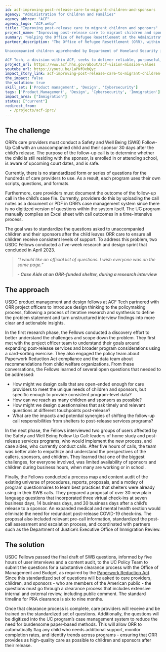 ```yaml
---
id: acf-improving-post-release-care-to-migrant-children-and-sponsors
agency: "Administration for Children and Families"
agency_abbrev: "ACF"
agency_logo: "ACF.webp"
title: "Improving post-release care to migrant children and sponsors"
project_name: "Improving post-release care to migrant children and sponsors: Standardizing the Safety and Wellbeing Follow Up Calls"
summary: "Helping the Office of Refugee Resettlement at the Administration of Children and Families ensure that the thousands of unaccompanied children that enter HHS care each month are safe, thriving, and swiftly united with a sponsor through technology delivery and design."
partner_description: "The Office of Refugee Resettlement (ORR), within the Administration for Children and Families (ACF), helps new populations maximize their potential in the United States by linking them to critical resources that assist them in becoming integrated members of American society. In addition to resettlement services, ORR runs the Unaccompanied Children (UC) program. ORR has provided care for and found suitable sponsors for over 410,000 unaccompanied children.

Unaccompanied children apprehended by Department of Homeland Security immigration officials are transferred to the care and custody of ORR. ORR promptly places unaccompanied children in the least restrictive setting that is in the best interests of each child, who is provided age-appropriate care and wraparound services in one of the approximately 200 state-licensed facilities and programs funded by ORR in 22 states. As soon as children enter ORR care, they are put in contact with their parents, guardians, or relatives, if known, and the process of finding a suitable sponsor begins. ORR evaluates potential sponsors’ ability to provide for the child’s physical and mental well-being, as required by law. Once ORR approves an unaccompanied child for release, the care provider collaborates with the sponsor to ensure physical discharge happens as quickly as possible.

ACF Tech, a division within ACF, seeks to deliver reliable, purposeful, and secure technology, data, and innovation to advance the ACF mission. ACF Tech’s U.S. Digital Corps Fellows are working to improve the technology within the UC program by modernizing its core technology platform and building supplemental applications."
project_url: https://www.acf.hhs.gov/about/acf-vision-mission-values
youtube_url: https://youtu.be/1aPNfOxbQyc
impact_story_link: acf-improving-post-release-care-to-migrant-children-and-sponsors
the_impact: false
the_solution: true
skill_set: ['Product management', 'Design', 'Cybersecurity']
tags: ['Product_Management', 'Design', 'Cybersecurity', 'Immigration']
impact_area: ["Immigration"]
status: ["current"]
redirect_from:
  - /projects/acf-iprc/
---
```


## The challenge
ORR’s care providers must conduct a Safety and Well Being (SWB) Follow-Up Call with an unaccompanied child and their sponsor 30 days after the child’s release. The purpose of the follow-up call is to determine whether the child is still residing with the sponsor, is enrolled in or attending school, is aware of upcoming court dates, and is safe.

Currently, there is no standardized form or series of questions for the hundreds of care providers to use. As a result, each program uses their own scripts, questions, and formats. 

Furthermore, care providers must document the outcome of the follow-up call in the child’s case file. Currently, providers do this by uploading the call notes as a document or PDF in ORR’s case management system since there is no digitized version of questions within the system itself. The UC program manually compiles an Excel sheet with call outcomes in a time-intensive process. 

The goal was to standardize the questions asked to unaccompanied children and their sponsors after the child leaves ORR care to ensure all children receive consistent levels of support. To address this problem, two USDC Fellows conducted a five-week research and design sprint that concluded in April 2023. 

> *“I would like an official list of questions. I wish everyone was on the same page.”*
>
> ***- Case Aide at an ORR-funded shelter, during a research interview***

## The approach
USDC product management and design fellows at ACF Tech partnered with ORR project officers to introduce design thinking to the policymaking process, following a process of iterative research and synthesis to define the problem statement and turn unstructured interview findings into more clear and actionable insights.

In the first research phase, the Fellows conducted a discovery effort to better understand the challenges and scope down the problem. They first met with the project officer team to understand their goals around expanding post-release services and broader program considerations using a card-sorting exercise. They also engaged the policy team about Paperwork Reduction Act compliance and the data team about recommendations from child welfare organizations. From these conversations, the Fellows learned of several open questions that needed to be addressed: 

* How might we design calls that are open-ended enough for care providers to meet the unique needs of children and sponsors, but specific enough to provide consistent program-level data?
* How can we reach as many children and sponsors as possible?
* How might we design questionnaires that ask timely and relevant questions at different touchpoints post-release?
* What are the impacts and potential synergies of shifting the follow-up call responsibilities from shelters to post-release services programs?

In the next phase, the Fellows interviewed two groups of users affected by the Safety and Well Being Follow Up Call: leaders of home study and post-release services programs, who would implement the new process, and case aides, who currently conduct calls. After five hours of calls, the team was better able to empathize and understand the perspectives of the callers, sponsors, and children. They learned that one of the biggest challenges, for everyone involved, was limited availability of sponsors and children during business hours, when many are working or in school.

Finally, the Fellows conducted a process map and content audit of the existing universe of procedures, reports, proposals, and a motley of program questionnaires to learn best practices that shelters were already using in their SWB calls. They prepared a proposal of over 30 new plain language questions that incorporated three virtual check-ins at seven business days, 14 business days, and 30 business days after a child’s release to a sponsor. An expanded medical and mental health section would eliminate the need for redundant post-release COVID-19 check-ins. The proposal also included relevant pre-call information, standardized the post-call assessment and escalation process, and coordinated with partners such as the Department of Justice’s Executive Office of Immigration Review. 


## The solution 

USDC Fellows passed the final draft of SWB questions, informed by five hours of user interviews and a content audit, to the UC Policy Team to submit the questions for a substantive clearance process with the Office of Management and Budget, as required by the [Paperwork Reduction Act](https://pra.digital.gov/clearance-process/). Since this standardized set of questions will be asked to care providers, children, and sponsors - who are members of the American public - the questions must go through a clearance process that includes extensive internal and external review, including public comment. The standard timeline for PRA clearance is six to nine months. 

Once that clearance process is complete, care providers will receive and be trained on the standardized set of questions. Additionally, the questions will be digitized into the UC program’s case management system to reduce the need for burdensome paper-based methods. This will allow ORR to automatically flag any child who needs additional support, monitor completion rates, and identify trends across programs - ensuring that ORR provides as high-quality care as possible to children and sponsors after their release. 
